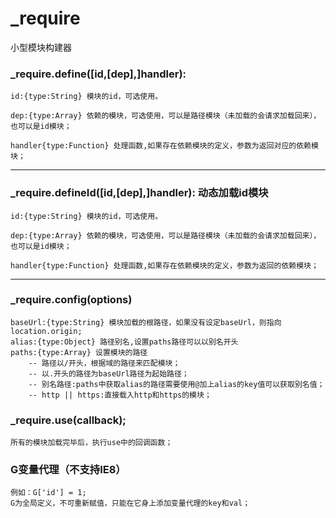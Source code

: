 # _require
小型模块构建器

### _require.define([id,[dep],]handler):
	id:{type:String} 模块的id，可选使用。
	
	dep:{type:Array} 依赖的模块，可选使用，可以是路径模块（未加载的会请求加载回来），也可以是id模块；
	
	handler{type:Function} 处理函数,如果存在依赖模块的定义，参数为返回对应的依赖模块；
***
### _require.defineId([id,[dep],]handler): 动态加载id模块
	id:{type:String} 模块的id，可选使用。
	
	dep:{type:Array} 依赖的模块，可选使用，可以是路径模块（未加载的会请求加载回来），也可以是id模块；
	
	handler{type:Function} 处理函数,如果存在依赖模块的定义，参数为返回的依赖模块；
***
### _require.config(options)
	baseUrl:{type:String} 模块加载的根路径，如果没有设定baseUrl，则指向location.origin;
	alias:{type:Object} 路径别名,设置paths路径可以以别名开头
	paths:{type:Array} 设置模块的路径
		-- 路径以/开头，根据域的路径来匹配模块；
		-- 以.开头的路径为baseUrl路径为起始路径；
		-- 别名路径:paths中获取alias的路径需要使用@加上alias的key值可以获取别名值；
		-- http || https:直接载入http和https的模块；
		
### _require.use(callback);
	所有的模块加载完毕后，执行use中的回调函数；

### G变量代理（不支持IE8）
	例如：G['id'] = 1;
	G为全局定义，不可重新赋值，只能在它身上添加变量代理的key和val；
	

